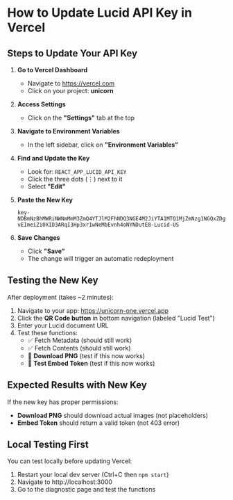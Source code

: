 # How to Update Lucid API Key in Vercel

## Steps to Update Your API Key

1. **Go to Vercel Dashboard**
   - Navigate to https://vercel.com
   - Click on your project: **unicorn**

2. **Access Settings**
   - Click on the **"Settings"** tab at the top

3. **Navigate to Environment Variables**
   - In the left sidebar, click on **"Environment Variables"**

4. **Find and Update the Key**
   - Look for: `REACT_APP_LUCID_API_KEY`
   - Click the three dots (⋮) next to it
   - Select **"Edit"**

5. **Paste the New Key**
   ```
   key-NDBmNzBhMWRiNWNmMmM3ZmQ4YTJlM2FhNDQ3NGE4M2JiYTA1MTQ1MjZmNzg1NGQxZDgwNDcyMTJkZTE0ODk0Yi11PTIwOTU0NDQ5MA==-vEImeiZi0XID3ARqI3Hp3xr1wNeMbEvnh4oNYNDutE8-Lucid-US
   ```

6. **Save Changes**
   - Click **"Save"**
   - The change will trigger an automatic redeployment

## Testing the New Key

After deployment (takes ~2 minutes):

1. Navigate to your app: https://unicorn-one.vercel.app
2. Click the **QR Code button** in bottom navigation (labeled "Lucid Test")
3. Enter your Lucid document URL
4. Test these functions:
   - ✅ Fetch Metadata (should still work)
   - ✅ Fetch Contents (should still work)
   - 🔄 **Download PNG** (test if this now works)
   - 🔄 **Test Embed Token** (test if this now works)

## Expected Results with New Key

If the new key has proper permissions:
- **Download PNG** should download actual images (not placeholders)
- **Embed Token** should return a valid token (not 403 error)

## Local Testing First

You can test locally before updating Vercel:
1. Restart your local dev server (Ctrl+C then `npm start`)
2. Navigate to http://localhost:3000
3. Go to the diagnostic page and test the functions
